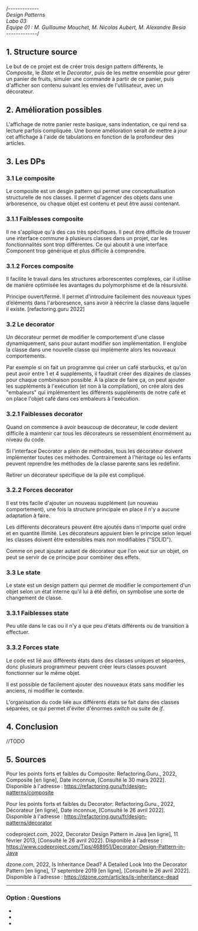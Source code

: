 /*-------------<br>
Design Patterns<br>
Labo 03<br>
Equipe 01 : M. Guillaume Mouchet, M. Nicolas Aubert, M. Alexandre Besia<br>
-------------*/

## 1. Structure source
Le but de ce projet est de créer trois design pattern différents, le <i>Composite</i>, le <i>State</i> et le <i>Decorator</i>, puis de les mettre ensemble pour gérer un panier de fruits, simuler une commande à partir de ce panier, puis d'afficher son contenu suivant les envies de l'utilisateur, avec un décorateur.
## 2. Amélioration possibles
L'affichage de notre panier reste basique, sans indentation, ce qui rend sa lecture parfois compliquée. Une bonne amélioration serait de mettre à  jour cet affichage à l'aide de tabulations en fonction de la profondeur des articles.
## 3. Les DPs

### 3.1 Le composite
Le composite est un desgin pattern qui permet une conceptualisation structurelle de nos classes. Il permet d'agencer des objets dans une arboresence, ou chaque objet est contenu et peut être aussi contenant.

### 3.1.1 Faiblesses composite

Il ne s'applique qu'à des cas très spécifiques. Il peut être difficile de trouver une interface commune à plusieurs classes dans un projet, car les fonctionnalités sont trop différentes. Ce qui aboutit à une interface Component trop générique et plus difficile à comprendre.

### 3.1.2 Forces composite

Il facilite le travail dans les structures arborescentes complexes, car il utilise de manière optimisée les avantages du polymorphisme et de la résursivité.

Principe ouvert/fermé. Il permet d'introduire facilement des nouveaux types d’éléments dans l'arboresence, sans avoir à réécrire la classe dans laquelle il existe. [refactoring.guru 2022]

### 3.2 Le decorator

Un décorateur permet de modifier le comportement d'une classe dynamiquement, sans pour autant modifier son implémentation.
Il englobe la classe dans une nouvelle classe qui implémente alors les nouveaux comportements. 

Par exemple si on fait un programme qui créer un café starbucks, et qu'on peut avoir entre 1 et 4 suppléments, il faudrait créer des dizaines de classes pour chaque combinaison possible. À la place de faire ça, on peut ajouter les suppléments à l'exécution (et non à la compilation), on crée alors des "embaleurs" qui implémentent les différents suppléments de notre café et on place l'objet café dans ces embaleurs à l'exécution.

### 3.2.1 Faiblesses decorator

Quand on commence à avoir beaucoup de décorateur, le code devient difficile à maintenir car tous les décorateurs se ressemblent énormément au niveau du code.

Si l'interface Decorator a plein de méthodes, tous les décorateur doivent implémenter toutes ces méthodes. Contrairement à l'héritage où les enfants peuvent reprendre les méthodes de la classe parente sans les redéfinir.

Retirer un décorateur spécifique de la pile est compliqué.

### 3.2.2 Forces decorator

Il est très facile d'ajouter un nouveau supplément (un nouveau comportement), une fois la structure principale en place il n'y a aucune adaptation à faire. 

Les différents décorateurs peuvent être ajoutés dans n'importe quel ordre et en quantité illimité. Les décorateurs appuient bien le principe selon lequel les classes doivent être extensibles mais non modifiables ("SOLID").

Comme on peut ajouter autant de décorateur que l'on veut sur un objet, on peut se servir de ce principe pour combiner des effets.   

### 3.3 Le state
Le state est un design pattern qui permet de modifier le comportement d'un objet selon un état interne qu'il lui à été défini, on symbolise une sorte de changement de classe.
### 3.3.1 Faiblesses state
Peu utile dans le cas ou il n'y a que peu d'états différents ou de transition à effectuer.
### 3.3.2 Forces state
Le code est lié aux différents états dans des classes uniques et séparées, donc plusieurs programmeur peuvent créer leurs classes pouvant fonctionner sur le même objet.

Il est possible de facilement ajouter des nouveaux états sans modifier les anciens, ni modifier le contexte.

L'organisation du code liée aux différents états se fait dans des classes séparées, ce qui permet d'éviter d'énormes <i>switch</i> ou suite de <i>if</i>.

## 4. Conclusion
//TODO
## 5. Sources

Pour les points forts et faibles du Composite:
Refactoring.Guru., 2022, Composite [en ligne], Date inconnue, [Consulté le 30 mars 2022]. Disponible à l'adresse :
https://refactoring.guru/fr/design-patterns/composite

Pour les points forts et faibles du Decorator:
Refactoring.Guru., 2022, Décorateur [en ligne], Date inconnue, [Consulté le 26 avril 2022]. Disponible à l'adresse :
https://refactoring.guru/fr/design-patterns/decorator

codeproject.com, 2022, Decorator Design Pattern in Java [en ligne], 11 février 2013, [Consulté le 26 avril 2022]. Disponible à l'adresse :
https://www.codeproject.com/Tips/468951/Decorator-Design-Pattern-in-Java

dzone.com, 2022, Is Inheritance Dead? A Detailed Look Into the Decorator Pattern [en ligne], 17 septembre 2019 [en ligne], [Consulté le 26 avril 2022]. Disponible à l'adresse :
https://dzone.com/articles/is-inheritance-dead
_____________________

### Option : Questions
-
-
-

